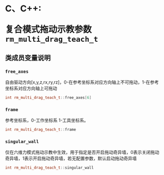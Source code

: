 # <p class="hidden">C、C++: </p>复合模式拖动示教参数`rm_multi_drag_teach_t`

## 类成员变量说明

### `free_axes`

自由驱动方向[x,y,z,rx,ry,rz]，0-在参考坐标系对应方向轴上不可拖动，1-在参考坐标系对应方向轴上可拖动

```C++
int rm_multi_drag_teach_t::free_axes[6]
```

### `frame`

参考坐标系，0-工作坐标系 1-工具坐标系。

```C++
int rm_multi_drag_teach_t::frame
```

### `singular_wall`

仅在六维力模式拖动示教中生效，用于指定是否开启拖动奇异墙，0表示关闭拖动奇异墙，1表示开启拖动奇异墙，若无配置参数，默认启动拖动奇异墙

```C++
int rm_multi_drag_teach_t::singular_wall
```
